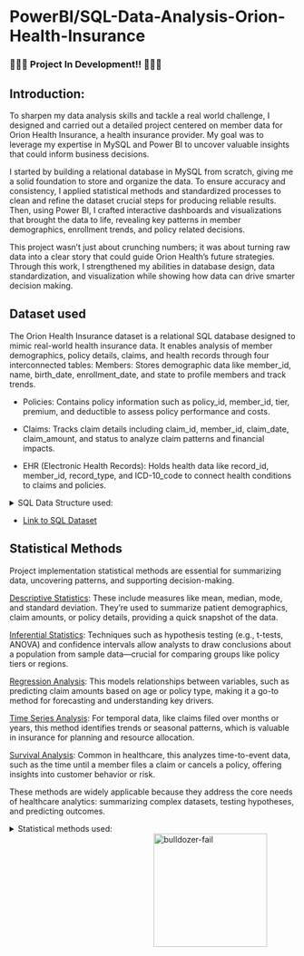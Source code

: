 # PowerBI/SQL-Data-Analysis-Orion-Health-Insurance

###  🚧🚧🚧  Project In Development!! 🚧🚧🚧      

## Introduction:  

To sharpen my data analysis skills and tackle a real world challenge, I designed and carried out a detailed project centered on member data for Orion Health Insurance, a health insurance provider. My goal was to leverage my expertise in MySQL and Power BI to uncover valuable insights that could inform business decisions.

I started by building a relational database in MySQL from scratch, giving me a solid foundation to store and organize the data. To ensure accuracy and consistency, I applied statistical methods and standardized processes to clean and refine the dataset crucial steps for producing reliable results. Then, using Power BI, I crafted interactive dashboards and visualizations that brought the data to life, revealing key patterns in member demographics, enrollment trends, and policy related decisions.

This project wasn’t just about crunching numbers; it was about turning raw data into a clear story that could guide Orion Health’s future strategies. Through this work, I strengthened my abilities in database design, data standardization, and visualization while showing how data can drive smarter decision making.

## Dataset used 
The Orion Health Insurance dataset is a relational SQL database designed to mimic real-world health insurance data. It enables analysis of member demographics, policy details, claims, and health records through four interconnected tables:
Members: Stores demographic data like member_id, name, birth_date, enrollment_date, and state to profile members and track trends.  

- Policies: Contains policy information such as policy_id, member_id, tier, premium, and deductible to assess policy performance and costs.  

- Claims: Tracks claim details including claim_id, member_id, claim_date, claim_amount, and status to analyze claim patterns and financial impacts.  

- EHR (Electronic Health Records): Holds health data like record_id, member_id, record_type, and ICD-10_code to connect health conditions to claims and policies.



<details>
<summary>SQL Data Structure used: </summary>

  ## Why These Columns and Data?
The columns were carefully selected to support key analytical goals:  
Demographics (Members): Data like age and location helps segment members, revealing how these factors influence claims or policy choices.  

- Policy Details (Policies): Columns like tier and premium allow evaluation of how different plans affect costs and member behavior.  

- Claim Data (Claims): Details such as claim_amount and status are crucial for understanding claim frequency, costs, and approval trends.  

- Health Records (EHR): Including ICD-10_code links member health conditions to claims and policies, providing deeper insights into risk and utilization.

This dataset is perfect for practicing data analysis and visualization, enabling queries like average claims by policy tier or identifying high-risk members. It reflects practical, real-world applications in health insurance analytics.


  ## Orion's Entity-Relationship Diagram
  
<img src="https://github.com/user-attachments/assets/b9e80352-6626-43d1-aac6-ec5f5c413c09" width="800" height="700"/>

</details>



<!--

![image](https://github.com/user-attachments/assets/b9e80352-6626-43d1-aac6-ec5f5c413c09)

-->


<!--
+ Comments:
- Make a small SQL introduction.
- Present the four tables.
-

-->

- <a href= "https://github.com/MR-S92/PowerBI-SQL-Data-Analysis-Orion-Health-Insurance/blob/main/Orion_Health_Insurance.sql">Link to SQL Dataset</a>

## Statistical Methods
Project implementation statistical methods are essential for summarizing data, uncovering patterns, and supporting decision-making. 

<!--
+ Comments:
- Also, add that you needed 1,000 members / data to properly use a specific statistical methos etc.

-->

<ins> Descriptive Statistics</ins>:  These include measures like mean, median, mode, and standard deviation. They’re used to summarize patient demographics, claim amounts, or policy details, providing a quick snapshot of the data.

<ins>Inferential Statistics</ins>: Techniques such as hypothesis testing (e.g., t-tests, ANOVA) and confidence intervals allow analysts to draw conclusions about a population from sample data—crucial for comparing groups like policy tiers or regions.

<ins>Regression Analysis</ins>: This models relationships between variables, such as predicting claim amounts based on age or policy type, making it a go-to method for forecasting and understanding key drivers.

<ins>Time Series Analysis</ins>: For temporal data, like claims filed over months or years, this method identifies trends or seasonal patterns, which is valuable in insurance for planning and resource allocation.

<ins>Survival Analysis</ins>: Common in healthcare, this analyzes time-to-event data, such as the time until a member files a claim or cancels a policy, offering insights into customer behavior or risk.

These methods are widely applicable because they address the core needs of healthcare analytics: summarizing complex datasets, testing hypotheses, and predicting outcomes.

<details>
<summary>Statistical methods used: </summary>
This is a dropdown with text!
</details>










<img src="https://github.com/user-attachments/assets/4bb33f40-09f8-4541-97f5-2b6b5fdf6dcb" alt="bulldozer-fail" style="min-width:250px; max-width:250px; width:200px;" align="right"> 
